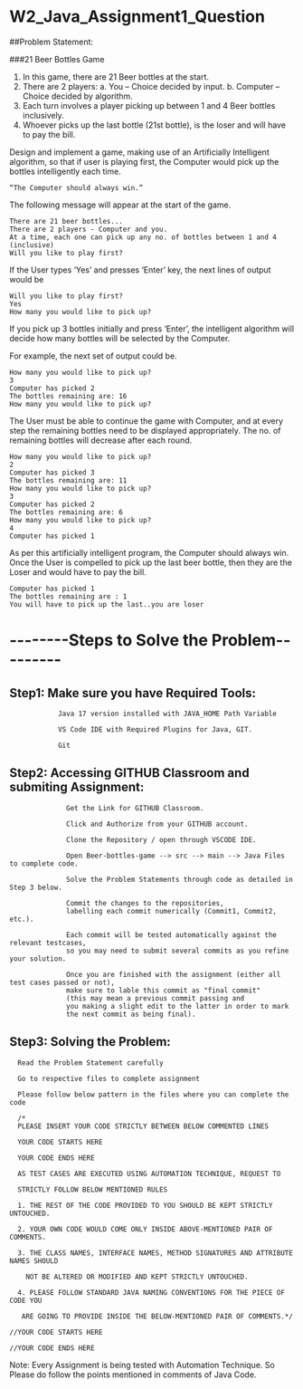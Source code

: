 # W2_Java_Assignment1_Question

##Problem Statement:

###21 Beer Bottles Game

  1.	In this game, there are 21 Beer bottles at the start.
  2.	There are 2 players: 
      a.	You – Choice decided by input.
      b.	Computer – Choice decided by algorithm. 
  3.	Each turn involves a player picking up between 1 and 4 Beer bottles inclusively.
  4.	Whoever picks up the last bottle (21st bottle), is the loser and will have to pay the bill.
  
Design and implement a game, making use of an Artificially Intelligent algorithm, so that if user is playing first, the Computer would pick up the bottles intelligently each time. 

    “The Computer should always win.”
    
The following message will appear at the start of the game.

    There are 21 beer bottles...
    There are 2 players - Computer and you.
    At a time, each one can pick up any no. of bottles between 1 and 4 (inclusive)
    Will you like to play first?
    
If the User types ‘Yes’ and presses ‘Enter’ key, the next lines of output would be

    Will you like to play first? 
    Yes
    How many you would like to pick up?

If you pick up 3 bottles initially and press ‘Enter’, 
the intelligent algorithm will decide how many bottles will be selected by the Computer. 

For example, the next set of output could be.

    How many you would like to pick up? 
    3
    Computer has picked 2
    The bottles remaining are: 16
    How many you would like to pick up?

The User must be able to continue the game with Computer, 
and at every step the remaining bottles need to be displayed appropriately. 
The no. of remaining bottles will decrease after each round.

    How many you would like to pick up? 
    2
    Computer has picked 3
    The bottles remaining are: 11
    How many you would like to pick up? 
    3
    Computer has picked 2
    The bottles remaining are: 6
    How many you would like to pick up? 
    4
    Computer has picked 1

As per this artificially intelligent program, the Computer should always win. 
Once the User is compelled to pick up the last beer bottle, 
then they are the Loser and would have to pay the bill.

    Computer has picked 1
    The bottles remaining are : 1
    You will have to pick up the last..you are loser


# --------Steps to Solve the Problem---------


## Step1: Make sure you have Required Tools:

                Java 17 version installed with JAVA_HOME Path Variable

                VS Code IDE with Required Plugins for Java, GIT.

                Git

## Step2: Accessing GITHUB Classroom and submiting Assignment:

                  Get the Link for GITHUB Classroom.

                  Click and Authorize from your GITHUB account.

                  Clone the Repository / open through VSCODE IDE.

                  Open Beer-bottles-game --> src --> main --> Java Files to complete code.

                  Solve the Problem Statements through code as detailed in Step 3 below.

                  Commit the changes to the repositories, 
                  labelling each commit numerically (Commit1, Commit2, etc.).

                  Each commit will be tested automatically against the relevant testcases, 
                  so you may need to submit several commits as you refine your solution.

                  Once you are finished with the assignment (either all test cases passed or not), 
                  make sure to lable this commit as "final commit" 
                  (this may mean a previous commit passing and 
                  you making a slight edit to the latter in order to mark 
                  the next commit as being final).

## Step3: Solving the Problem:

      Read the Problem Statement carefully

      Go to respective files to complete assignment

      Please follow below pattern in the files where you can complete the code

      /*
      PLEASE INSERT YOUR CODE STRICTLY BETWEEN BELOW COMMENTED LINES
      
      YOUR CODE STARTS HERE
      
      YOUR CODE ENDS HERE
      
      AS TEST CASES ARE EXECUTED USING AUTOMATION TECHNIQUE, REQUEST TO
      
      STRICTLY FOLLOW BELOW MENTIONED RULES
      
      1. THE REST OF THE CODE PROVIDED TO YOU SHOULD BE KEPT STRICTLY UNTOUCHED.
      
      2. YOUR OWN CODE WOULD COME ONLY INSIDE ABOVE-MENTIONED PAIR OF COMMENTS.
      
      3. THE CLASS NAMES, INTERFACE NAMES, METHOD SIGNATURES AND ATTRIBUTE NAMES SHOULD
      
        NOT BE ALTERED OR MODIFIED AND KEPT STRICTLY UNTOUCHED.
        
      4. PLEASE FOLLOW STANDARD JAVA NAMING CONVENTIONS FOR THE PIECE OF CODE YOU
      
       ARE GOING TO PROVIDE INSIDE THE BELOW-MENTIONED PAIR OF COMMENTS.*/
       
    //YOUR CODE STARTS HERE

    //YOUR CODE ENDS HERE
    
    
Note: Every Assignment is being tested with Automation Technique. So Please do follow the points mentioned in comments of Java Code.
